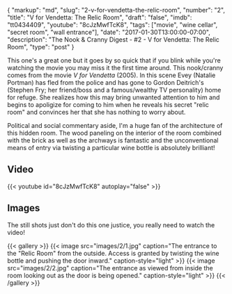 {
    "markup":       "md",
    "slug":         "2-v-for-vendetta-the-relic-room",
    "number":       "2",
    "title":        "V for Vendetta: The Relic Room",
    "draft":        "false",
    "imdb":         "tt0434409",
    "youtube":      "8cJzMwfTcK8",
    "tags":         ["movie", "wine cellar", "secret room", "wall entrance"],
    "date":         "2017-01-30T13:00:00-07:00",
    "description":  "The Nook & Cranny Digest - #2 - V for Vendetta: The Relic Room",
    "type":         "post"
}

This one's a great one but it goes by so quick that if you blink while you're
watching the movie you may miss it the first time around. This nook/cranny
comes from the movie *V for Vendetta* (2005). In this scene Evey (Natalie Portman)
has fled from the police and has gone to Gordon Deitrich's (Stephen Fry; her
friend/boss and a famous/wealthy TV personality) home for refuge. She realizes
how this may bring unwanted attention to him and begins to apoligize for coming
to him when he reveals his secret "relic room" and convinces her that she has
nothing to worry about.

Political and social commentary aside, I'm a huge fan of the architecture of
this hidden room. The wood paneling on the interior of the room combined with
the brick as well as the archways is fantastic and the unconventional means of
entry via twisting a particular wine bottle is absolutely brilliant!

## Video

{{< youtube id="8cJzMwfTcK8" autoplay="false"  >}}

## Images

The still shots just don't do this one justice, you really need to watch the video!

{{< gallery >}}
    {{< image src="images/2/1.jpg" caption="The entrance to the \"Relic Room\" from the outside. Access is granted by twisting the wine bottle and pushing the door inward." caption-style="light" >}}
    {{< image src="images/2/2.jpg" caption="The entrance as viewed from inside the room looking out as the door is being opened." caption-style="light" >}}
{{< /gallery >}}
